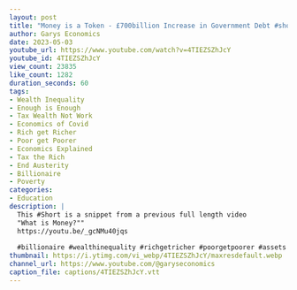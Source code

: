 ```yaml
---
layout: post
title: "Money is a Token - £700billion Increase in Government Debt #shorts"
author: Garys Economics
date: 2023-05-03
youtube_url: https://www.youtube.com/watch?v=4TIEZSZhJcY
youtube_id: 4TIEZSZhJcY
view_count: 23835
like_count: 1282
duration_seconds: 60
tags:
- Wealth Inequality
- Enough is Enough
- Tax Wealth Not Work
- Economics of Covid
- Rich get Richer
- Poor get Poorer
- Economics Explained
- Tax the Rich
- End Austerity
- Billionaire
- Poverty
categories:
- Education
description: |
  This #Short is a snippet from a previous full length video 
  "What is Money?"" 
  https://youtu.be/_gcNMu40jqs
  
  #billionaire #wealthinequality #richgetricher #poorgetpoorer #assets  #enoughisenough #assets #governmentdebt #moneyisatoken #whatismoney #700billion #inflation #costoflivingcrisis
thumbnail: https://i.ytimg.com/vi_webp/4TIEZSZhJcY/maxresdefault.webp
channel_url: https://www.youtube.com/@garyseconomics
caption_file: captions/4TIEZSZhJcY.vtt
---
```

